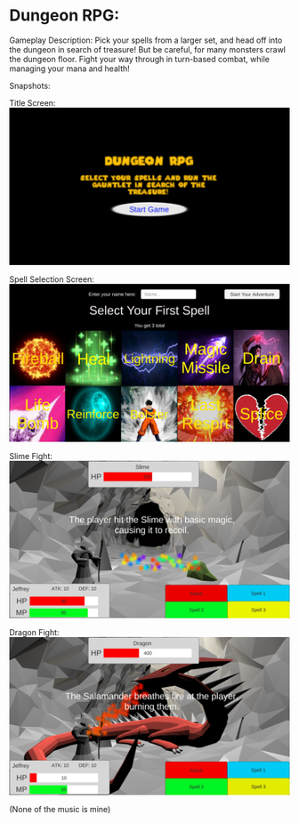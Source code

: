 # Dungeon RPG:

Gameplay Description:
Pick your spells from a larger set, and head off into the dungeon in search of treasure! But be careful, for many monsters crawl the dungeon floor. Fight your way through in turn-based combat, while managing your mana and health!

Snapshots:

Title Screen:
![alt text](https://github.com/Shepard-Jeffrey/csc470-fall2020/raw/master/exercises/final/ScreenShots/TitleScreen.png "Title Screen")

Spell Selection Screen:
![alt text](https://github.com/Shepard-Jeffrey/csc470-fall2020/raw/master/exercises/final/ScreenShots/SpellScreen.png "Spell Selection Screen")

Slime Fight:
![alt text](https://github.com/Shepard-Jeffrey/csc470-fall2020/raw/master/exercises/final/ScreenShots/Slimefight.png "Slime Fight")

Dragon Fight:
![alt text](https://github.com/Shepard-Jeffrey/csc470-fall2020/raw/master/exercises/final/ScreenShots/DragonFight.png "Dragon Fight")

(None of the music is mine)